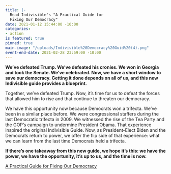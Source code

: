 ```yaml
---
title: |-
  Read Indivisible's "A Practical Guide for
  Fixing Our Democracy"
date: 2021-01-12 15:44:00 -10:00
categories:
- action
is featured: true
pinned: true
main-image: "/uploads/Indivisible%20Democracy%20Guid%20(4).png"
event-end-date: 2021-02-28 23:59:00 -10:00
---
```


**We’ve defeated Trump. We’ve defeated his cronies. We won in Georgia
and took the Senate. We’ve celebrated. Now, we have a short window to
save our democracy. Getting it done depends on all of us, and this new
Indivisible guide provides a blueprint.**

Together, we’ve defeated Trump. Now, it’s time for us to defeat the forces that
allowed him to rise and that continue to threaten our democracy.

We have this opportunity now because Democrats won a trifecta. We’ve been
in a similar place before. We were congressional staffers during the last
Democratic trifecta in 2009. We witnessed the rise of the Tea Party and the
GOP’s campaign to undermine President Obama. That experience inspired
the original Indivisible Guide. Now, as President-Elect Biden and the
Democrats return to power, we offer the flip side of that experience: what we
can learn from the last time Democrats held a trifecta.

**If there’s one takeaway from this new guide, we hope it’s this: we have the
power, we have the opportunity, it’s up to us, and the time is now.**

[A Practical Guide for Fixing Our Democracy](https://indivisible.org/democracy-guide)
